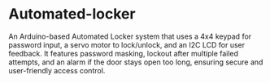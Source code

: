 # Automated-locker
An Arduino-based Automated Locker system that uses a 4x4 keypad for password input, a servo motor to lock/unlock, and an I2C LCD for user feedback. It features password masking, lockout after multiple failed attempts, and an alarm if the door stays open too long, ensuring secure and user-friendly access control.
